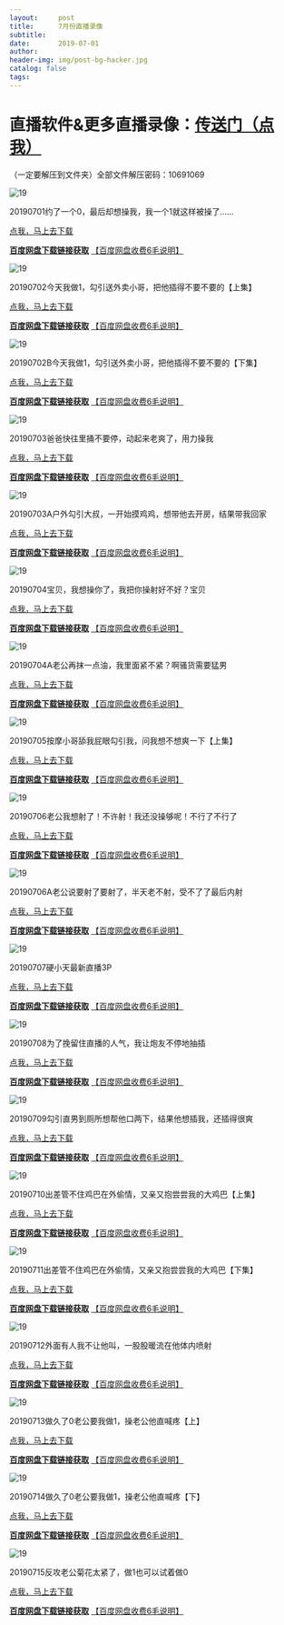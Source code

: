 ```yaml
---
layout:     post
title:      7月份直播录像
subtitle:   
date:       2019-07-01
author:     
header-img: img/post-bg-hacker.jpg
catalog: false
tags: 
---
```

直播软件&更多直播录像：[传送门（点我）](http://zhibo.chi88.online/)
===============

（一定要解压到文件夹）全部文件解压密码：10691069

![19](https://github.com/zhibobb/zhibobb.github.io/blob/master/pwa/20190701.jpg?raw=true)
  
  20190701约了一个0，最后却想操我，我一个1就这样被操了……

  [点我，马上去下载](https://nullrefer.com/?http://u20283859.ctfile.net/fs/20283859-385403761)
  
  [**百度网盘下载链接获取**](https://nullrefer.com/?http://sinaurl.cn/Ai0oNoVN)  [【百度网盘收费6毛说明】](https://zhibobb.github.io/2019/04/11/%E7%99%BE%E5%BA%A6%E7%BD%91%E7%9B%98%E8%AF%B4%E6%98%8E/)

![19](https://github.com/zhibobb/zhibobb.github.io/blob/master/pwa/20190702.jpg?raw=true)
  
  20190702今天我做1，勾引送外卖小哥，把他插得不要不要的【上集】

  [点我，马上去下载](https://nullrefer.com/?http://u20283859.ctfile.net/fs/20283859-385500530)
  
  [**百度网盘下载链接获取**](https://nullrefer.com/?http://sinaurl.cn/Ai0WaOH4)  [【百度网盘收费6毛说明】](https://zhibobb.github.io/2019/04/11/%E7%99%BE%E5%BA%A6%E7%BD%91%E7%9B%98%E8%AF%B4%E6%98%8E/)

![19](https://github.com/zhibobb/zhibobb.github.io/blob/master/pwa/20190702B.jpg?raw=true)
  
  20190702B今天我做1，勾引送外卖小哥，把他插得不要不要的【下集】

  [点我，马上去下载](https://nullrefer.com/?http://u20283859.ctfile.net/fs/20283859-385552910)
  
  [**百度网盘下载链接获取**](https://nullrefer.com/?https://www.510ka.com/details/DEAD91C7)  [【百度网盘收费6毛说明】](https://zhibobb.github.io/2019/04/11/%E7%99%BE%E5%BA%A6%E7%BD%91%E7%9B%98%E8%AF%B4%E6%98%8E/)
  
![19](https://github.com/zhibobb/zhibobb.github.io/blob/master/pwa/20190703.jpg?raw=true)
  
  20190703爸爸快往里捅不要停，动起来老爽了，用力操我

  [点我，马上去下载](https://nullrefer.com/?http://u20283859.ctfile.net/fs/20283859-385633671)
  
  [**百度网盘下载链接获取**](https://nullrefer.com/?https://www.510ka.com/details/113F1A93)  [【百度网盘收费6毛说明】](https://zhibobb.github.io/2019/04/11/%E7%99%BE%E5%BA%A6%E7%BD%91%E7%9B%98%E8%AF%B4%E6%98%8E/)
  
![19](https://github.com/zhibobb/zhibobb.github.io/blob/master/pwa/20190703A.jpg?raw=true)
  
  20190703A户外勾引大叔，一开始摸鸡鸡，想带他去开房，结果带我回家

  [点我，马上去下载](https://nullrefer.com/?http://u20283859.ctfile.net/fs/20283859-385671881)
  
  [**百度网盘下载链接获取**](https://nullrefer.com/?https://www.510ka.com/details/CD39434F)  [【百度网盘收费6毛说明】](https://zhibobb.github.io/2019/04/11/%E7%99%BE%E5%BA%A6%E7%BD%91%E7%9B%98%E8%AF%B4%E6%98%8E/)
  
![19](https://github.com/zhibobb/zhibobb.github.io/blob/master/pwa/20190704.jpg?raw=true)
  
  20190704宝贝，我想操你了，我把你操射好不好？宝贝

  [点我，马上去下载](https://nullrefer.com/?http://u20283859.ctfile.net/fs/20283859-385769830)
  
  [**百度网盘下载链接获取**](https://nullrefer.com/?https://www.510ka.com/details/842E5A64)  [【百度网盘收费6毛说明】](https://zhibobb.github.io/2019/04/11/%E7%99%BE%E5%BA%A6%E7%BD%91%E7%9B%98%E8%AF%B4%E6%98%8E/)
  
![19](https://github.com/zhibobb/zhibobb.github.io/blob/master/pwa/20190704A.jpg?raw=true)
  
  20190704A老公再抹一点油，我里面紧不紧？啊骚货需要猛男

  [点我，马上去下载](https://nullrefer.com/?http://u20283859.ctfile.net/fs/20283859-385833941)
  
  [**百度网盘下载链接获取**](https://nullrefer.com/?https://www.510ka.com/details/943B1BD5)  [【百度网盘收费6毛说明】](https://zhibobb.github.io/2019/04/11/%E7%99%BE%E5%BA%A6%E7%BD%91%E7%9B%98%E8%AF%B4%E6%98%8E/)
  
![19](https://github.com/zhibobb/zhibobb.github.io/blob/master/pwa/20190705.jpg?raw=true)
  
  20190705按摩小哥舔我屁眼勾引我，问我想不想爽一下【上集】

  [点我，马上去下载](https://nullrefer.com/?http://u20283859.ctfile.net/fs/20283859-385993245)
  
  [**百度网盘下载链接获取**](https://nullrefer.com/?https://www.510ka.com/details/37EC53B1)  [【百度网盘收费6毛说明】](https://zhibobb.github.io/2019/04/11/%E7%99%BE%E5%BA%A6%E7%BD%91%E7%9B%98%E8%AF%B4%E6%98%8E/)
  
![19](https://github.com/zhibobb/zhibobb.github.io/blob/master/pwa/20190706.jpg?raw=true)
  
  20190706老公我想射了！不许射！我还没操够呢！不行了不行了

  [点我，马上去下载](https://nullrefer.com/?https://www.567pan.com/file-255717.html)
  
  [**百度网盘下载链接获取**](https://nullrefer.com/?https://www.510ka.com/details/D92D22BB)  [【百度网盘收费6毛说明】](https://zhibobb.github.io/2019/04/11/%E7%99%BE%E5%BA%A6%E7%BD%91%E7%9B%98%E8%AF%B4%E6%98%8E/)
  
![19](https://github.com/zhibobb/zhibobb.github.io/blob/master/pwa/20190706A.jpg?raw=true)
  
  20190706A老公说要射了要射了，半天老不射，受不了了最后内射

  [点我，马上去下载](https://nullrefer.com/?https://www.567pan.com/file-256573.html)
  
  [**百度网盘下载链接获取**](https://nullrefer.com/?https://www.510ka.com/details/6D716288)  [【百度网盘收费6毛说明】](https://zhibobb.github.io/2019/04/11/%E7%99%BE%E5%BA%A6%E7%BD%91%E7%9B%98%E8%AF%B4%E6%98%8E/)

![19](https://github.com/zhibobb/zhibobb.github.io/blob/master/pwa/20190707.jpg?raw=true)
  
  20190707硬小天最新直播3P

  [点我，马上去下载](https://nullrefer.com/?https://www.567pan.com/file-257347.html)
  
  [**百度网盘下载链接获取**](https://nullrefer.com/?https://www.510ka.com/details/F25E6E19)  [【百度网盘收费6毛说明】](https://zhibobb.github.io/2019/04/11/%E7%99%BE%E5%BA%A6%E7%BD%91%E7%9B%98%E8%AF%B4%E6%98%8E/)
  
![19](https://github.com/zhibobb/zhibobb.github.io/blob/master/pwa/20190708.jpg?raw=true)
  
  20190708为了挽留住直播的人气，我让炮友不停地抽插

  [点我，马上去下载](https://nullrefer.com/?https://www.567pan.com/file-258704.html)
  
  [**百度网盘下载链接获取**](https://nullrefer.com/?https://www.510ka.com/details/A33B3014)  [【百度网盘收费6毛说明】](https://zhibobb.github.io/2019/04/11/%E7%99%BE%E5%BA%A6%E7%BD%91%E7%9B%98%E8%AF%B4%E6%98%8E/)
  
![19](https://github.com/zhibobb/zhibobb.github.io/blob/master/pwa/20190709.jpg?raw=true)
  
  20190709勾引直男到厕所想帮他口两下，结果他想插我，还插得很爽

  [点我，马上去下载](https://nullrefer.com/?https://www.567pan.com/file-259517.html)
  
  [**百度网盘下载链接获取**](https://nullrefer.com/?https://www.510ka.com/details/B84F3C87)  [【百度网盘收费6毛说明】](https://zhibobb.github.io/2019/04/11/%E7%99%BE%E5%BA%A6%E7%BD%91%E7%9B%98%E8%AF%B4%E6%98%8E/)  
  
![19](https://github.com/zhibobb/zhibobb.github.io/blob/master/pwa/20190710.jpg?raw=true)
  
  20190710出差管不住鸡巴在外偷情，又亲又抱尝尝我的大鸡巴【上集】

  [点我，马上去下载](https://nullrefer.com/?https://www.567pan.com/file-260375.html)
  
  [**百度网盘下载链接获取**](https://nullrefer.com/?https://www.510ka.com/details/BA4CC87A)  [【百度网盘收费6毛说明】](https://zhibobb.github.io/2019/04/11/%E7%99%BE%E5%BA%A6%E7%BD%91%E7%9B%98%E8%AF%B4%E6%98%8E/) 
  
![19](https://github.com/zhibobb/zhibobb.github.io/blob/master/pwa/20190711.jpg?raw=true)
  
  20190711出差管不住鸡巴在外偷情，又亲又抱尝尝我的大鸡巴【下集】

  [点我，马上去下载](https://nullrefer.com/?https://www.567pan.com/file-261660.html)
  
  [**百度网盘下载链接获取**](https://nullrefer.com/?https://www.510ka.com/details/8A3AB6DC)  [【百度网盘收费6毛说明】](https://zhibobb.github.io/2019/04/11/%E7%99%BE%E5%BA%A6%E7%BD%91%E7%9B%98%E8%AF%B4%E6%98%8E/) 
  
![19](https://github.com/zhibobb/zhibobb.github.io/blob/master/pwa/20190712.jpg?raw=true)
  
  20190712外面有人我不让他叫，一股股暖流在他体内喷射

  [点我，马上去下载](https://nullrefer.com/?https://www.567pan.com/file-262861.html)
  
  [**百度网盘下载链接获取**](https://nullrefer.com/?https://www.510ka.com/details/7AE582C6)  [【百度网盘收费6毛说明】](https://zhibobb.github.io/2019/04/11/%E7%99%BE%E5%BA%A6%E7%BD%91%E7%9B%98%E8%AF%B4%E6%98%8E/) 
  
![19](https://github.com/zhibobb/zhibobb.github.io/blob/master/pwa/20190713.jpg?raw=true)
  
  20190713做久了0老公要我做1，操老公他直喊疼【上】

  [点我，马上去下载](https://nullrefer.com/?https://www.567pan.com/file-263748.html)
  
  [**百度网盘下载链接获取**](https://nullrefer.com/?https://www.510ka.com/details/F1471AA1)  [【百度网盘收费6毛说明】](https://zhibobb.github.io/2019/04/11/%E7%99%BE%E5%BA%A6%E7%BD%91%E7%9B%98%E8%AF%B4%E6%98%8E/) 

![19](https://github.com/zhibobb/zhibobb.github.io/blob/master/pwa/20190714.jpg?raw=true)
  
  20190714做久了0老公要我做1，操老公他直喊疼【下】

  [点我，马上去下载](https://nullrefer.com/?https://www.567pan.com/file-264007.html)
  
  [**百度网盘下载链接获取**](https://nullrefer.com/?https://www.510ka.com/details/DDC27BE9)  [【百度网盘收费6毛说明】](https://zhibobb.github.io/2019/04/11/%E7%99%BE%E5%BA%A6%E7%BD%91%E7%9B%98%E8%AF%B4%E6%98%8E/) 
  
![19](https://github.com/zhibobb/zhibobb.github.io/blob/master/pwa/20190715.jpg?raw=true)
  
  20190715反攻老公菊花太紧了，做1也可以试着做0

  [点我，马上去下载](https://nullrefer.com/?https://www.567pan.com/file-267026.html)
  
  [**百度网盘下载链接获取**](https://nullrefer.com/?https://www.510ka.com/details/14C45437)  [【百度网盘收费6毛说明】](https://zhibobb.github.io/2019/04/11/%E7%99%BE%E5%BA%A6%E7%BD%91%E7%9B%98%E8%AF%B4%E6%98%8E/) 
